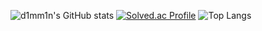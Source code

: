 ![d1mm1n's GitHub stats](https://github-readme-stats.vercel.app/api?username=d1mm1n&show_icons=true&theme=dark)
[![Solved.ac Profile](http://mazassumnida.wtf/api/generate_badge?boj=ghdwlals0617)](https://solved.ac/ghdwlals0617)
![Top Langs](https://github-readme-stats.vercel.app/api/top-langs/?username=d1mm1n&layout=Demo&theme=tokyonight)
